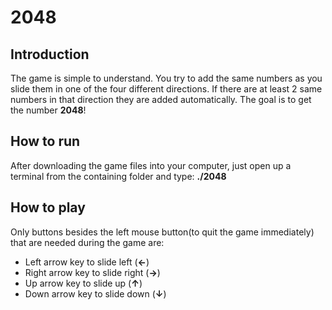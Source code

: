 # 2048

## Introduction
The game is simple to understand.
You try to add the same numbers as you slide them in one of the four different directions. If there are at least 2 same numbers in that direction they are added automatically. The goal is to get the number **2048**!

## How to run
After downloading the game files into your computer, just open up a terminal from the containing folder and type: **./2048**

## How to play
Only buttons besides the left mouse button(to quit the game immediately) that are needed during the game are:
- Left arrow key to slide left (**&larr;**)
- Right arrow key to slide right (**&rarr;**)
- Up arrow key to slide up (**&uarr;**)
- Down arrow key to slide down (**&darr;**)